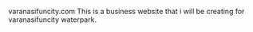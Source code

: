 varanasifuncity.com
This is a business website that i will be creating for varanasifuncity waterpark.
